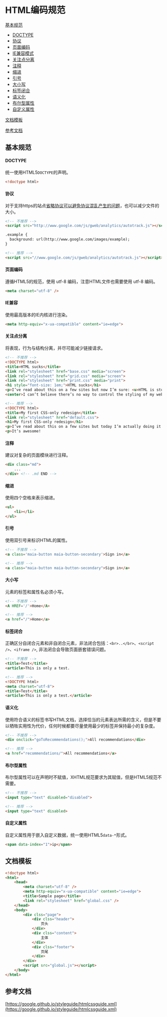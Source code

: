# HTML编码规范

[基本规范](#基本规范)
* [DOCTYPE](#doctype)
* [协议](#协议)
* [页面编码](#页面编码)
* [IE兼容模式](#ie兼容模式)
* [关注点分离](#关注点分离)
* [注释](#注释)
* [缩进](#缩进)
* [引号](#引号)
* [大小写](#大小写)
* [标签闭合](#标签闭合)
* [语义化](#语义化)
* [布尔型属性](#布尔型属性)
* [自定义属性](#自定义属性)

[文档模板](#文档模板)

[参考文档](#参考文档)
## 基本规范

#### DOCTYPE
统一使用HTML5`DOCTYPE`的声明。
```html
<!doctype html>
```
#### 协议
对于支持https的站点[省略协议可以避免协议混乱产生的问题](https://blog.wikimedia.org/2011/07/19/protocol-relative-urls-enabled-on-test-wikipedia-org)，也可以减少文件的大小。
```html
<!-- 不推荐 -->
<script src="http://www.google.com/js/gweb/analytics/autotrack.js"></script>

.example {
  background: url(http://www.google.com/images/example);
}
```
```html
<!-- 推荐 -->
<script src="//www.google.com/js/gweb/analytics/autotrack.js"></script>
```
#### 页面编码
遵循HTML5的规范，使用 utf-8 编码，注意HTML文件也需要使用 utf-8 编码。
```html
<meta charset="utf-8" />
```
#### IE兼容
使用最高版本的IE内核进行渲染。
```html
<meta http-equiv="x-ua-compatible" content="ie=edge">
```
#### 关注点分离
将表现，行为与结构分离，并尽可能减少链接请求。
```html
<!-- 不推荐 -->
<!DOCTYPE html>
<title>HTML sucks</title>
<link rel="stylesheet" href="base.css" media="screen">
<link rel="stylesheet" href="grid.css" media="screen">
<link rel="stylesheet" href="print.css" media="print">
<h1 style="font-size: 1em;">HTML sucks</h1>
<p>I’ve read about this on a few sites but now I’m sure: <u>HTML is stupid!!1</u>
<center>I can’t believe there’s no way to control the styling of my website without doing everything all over again!</center>
```
```html
<!-- 推荐 -->
<!DOCTYPE html>
<title>My first CSS-only redesign</title>
<link rel="stylesheet" href="default.css">
<h1>My first CSS-only redesign</h1>
<p>I’ve read about this on a few sites but today I’m actually doing it: separating concerns and avoiding anything in the HTML of my website that is presentational.
<p>It’s awesome!
```
#### 注释
建议对复杂的页面模块进行注释。
```html
<div class="md">
    ...
</div> <!-- .md END -->
```
#### 缩进
使用四个空格来表示缩进。
```html
<ul>
    <li></li>
</ul>
```
#### 引号
使用双引号来标识HTML的属性。
```html
<!-- 不推荐 -->
<a class='maia-button maia-button-secondary'>Sign in</a>
```
```html
<!-- 推荐 -->
<a class="maia-button maia-button-secondary">Sign in</a>
```
#### 大小写
元素的标签和属性名必须小写。
```html
<!-- 不推荐 -->
<A HREF='/'>Home</A>
```
```html
<!-- 推荐 -->
<a href="/">Home</a>
```
#### 标签闭合
正确区分自闭合元素和非自闭合元素，非法闭合包括：`<br>..</br>`、`<script />`、`<iframe />`, 非法闭合会导致页面嵌套错误问题。
```html
<!-- 不推荐 -->
<title>Test</title>
<article>This is only a test.
```
```html
<!-- 推荐 -->
<!DOCTYPE html>
<meta charset="utf-8">
<title>Test</title>
<article>This is only a test.</article>
```
#### 语义化
使用符合语义的标签书写HTML文档，选择恰当的元素表达所需的含义，但是不要以牺牲实用性为代价，任何时候都要尽量使用最少的标签并保持最小的复杂度。
```html
<!-- 不推荐 -->
<div onclick="goToRecommendations();">All recommendations</div>
```
```html
<!-- 推荐 -->
<a href="recommendations/">All recommendations</a>
```
#### 布尔型属性
布尔型属性可以在声明时不赋值，XHTML规范要求为其赋值，但是HTML5规范不需要。
```html
<!-- 不推荐 -->
<input type="text" disabled="disabled">
```
```html
<!-- 推荐 -->
<input type="text" disabled>
```
#### 自定义属性
自定义属性用于嵌入自定义数据，统一使用HTML5`data-*`形式。
```html
<span data-index="1">ip</span>
```
## 文档模板
```html
<!doctype html>
<html>
    <head>
        <meta charset="utf-8" />
        <meta http-equiv="x-ua-compatible" content="ie=edge">
        <title>Sample page</title>
        <link rel="stylesheet" href="global.css" />
    </head>
    <body>
        <div clss="page">
            <div clss="header">
                页头
            </div>
            <div clss="content">
                主体
            </div>
            <div clss="footer">
                页尾
            </div>
        </div>
        <script src="global.js"></script>
    </body>
</html>
```
## 参考文档
[https://google.github.io/styleguide/htmlcssguide.xml](https://google.github.io/styleguide/htmlcssguide.xml)
